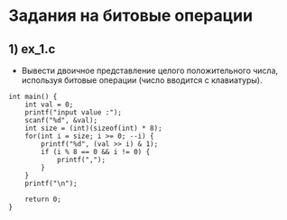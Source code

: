 # Задания на битовые операции

## 1) ex_1.c
- Вывести двоичное представление целого положительного числа,
используя битовые операции (число вводится с клавиатуры).
``` 
int main() {
    int val = 0;
    printf("input value :");
    scanf("%d", &val);
    int size = (int)(sizeof(int) * 8);
    for(int i = size; i >= 0; --i) {
        printf("%d", (val >> i) & 1); 
        if (i % 8 == 0 && i != 0) {
            printf(",");
        }
    }
    printf("\n");

    return 0;
}
```